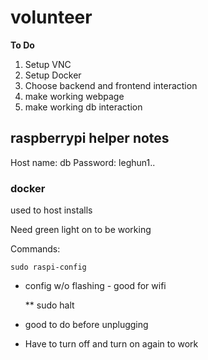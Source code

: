 # volunteer
**To Do**
1. Setup VNC
2. Setup Docker
3. Choose backend and frontend interaction
4. make working webpage
5. make working db interaction 

## raspberrypi helper notes
Host name: db
Password: leghun1..

### docker
used to host installs

Need green light on to be working

Commands:

    sudo raspi-config
- config w/o flashing - good for wifi

    ** sudo halt
- good to do before unplugging
- Have to turn off and turn on again to work
